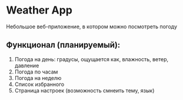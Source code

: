 # Weather App

Небольшое веб-приложение, в котором можно посмотреть погоду

## Функционал (планируемый):
1. Погода на день: градусы, ощущается как, влажность, ветер, давление
2. Погода по часам
3. Погода на неделю
4. Список избранного
5. Страница настроек (возможность смнеить тему, язык)